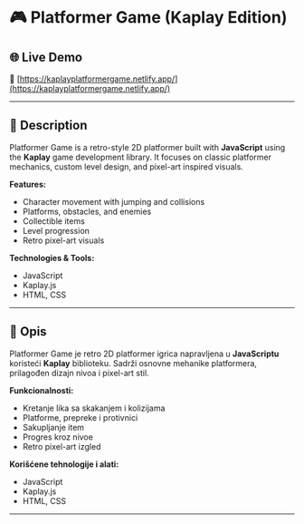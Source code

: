 # 🎮 Platformer Game (Kaplay Edition)
## 🌐 Live Demo
🔗 [https://kaplayplatformergame.netlify.app/](https://kaplayplatformergame.netlify.app/)

---

## 📜 Description
Platformer Game is a retro-style 2D platformer built with **JavaScript** using the **Kaplay** game development library.
It focuses on classic platformer mechanics, custom level design, and pixel-art inspired visuals.

**Features:**
- Character movement with jumping and collisions
- Platforms, obstacles, and enemies
- Collectible items
- Level progression
- Retro pixel-art visuals

**Technologies & Tools:**
- JavaScript
- Kaplay.js
- HTML, CSS
  
---

## 📜 Opis
Platformer Game je retro 2D platformer igrica napravljena u **JavaScriptu** koristeći **Kaplay** biblioteku.
Sadrži osnovne mehanike platformera, prilagođen dizajn nivoa i pixel-art stil.

**Funkcionalnosti:**
- Kretanje lika sa skakanjem i kolizijama
- Platforme, prepreke i protivnici
- Sakupljanje item
- Progres kroz nivoe
- Retro pixel-art izgled

**Korišćene tehnologije i alati:**
- JavaScript
- Kaplay.js
- HTML, CSS

---
